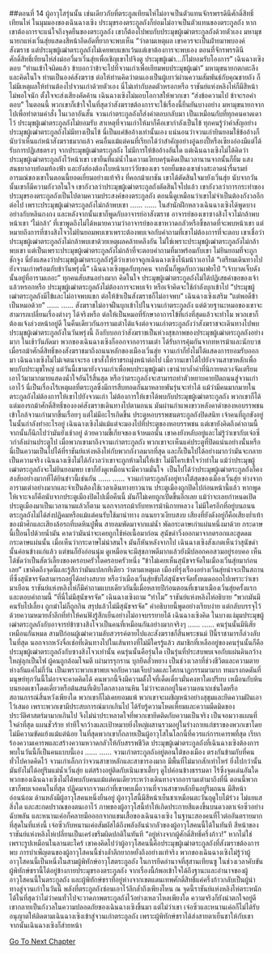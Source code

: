 ##ตอนที่ 14 ผู้อาวุโสรุ่นนั้น
เช่นเดียวกับที่ตระกูลเทียนไห่ไม่อาจเป็นตัวแทนจักรพรรดินีศักดิ์สิทธิ์เทียนไห่ ในมุมมองของเฉินฉางเซิง ประมุขรองตระกูลถังก็ย่อมไม่อาจเป็นตัวแทนของตระกูลถัง
หากเขาต้องการจะแน่ใจถึงจุดยืนของตระกูลถัง เขาก็ต้องไปพบกับประมุขผู้เฒ่าตระกูลถังด้วยตัวเอง
มหามุขนายกแห่งเวิ่นสุ่ยแสดงสีหน้าอึดอัดที่ยากจะพบเห็น “ว่าตามเหตุผล เขาควรจะเป็นฝ่ายมาพบองค์สังฆราช แต่ประมุขผู้เฒ่าตระกูลถังไม่เคยพบแขกเว้นแต่เขาต้องการจะพบเอง ตอนที่จักรพรรดินีศักดิ์สิทธิ์เทียนไห่ส่งม่ออวี่มาเวิ่นสุ่ยเพื่อเชิญเขาไปจิงตู ประมุขผู้เฒ่า...ก็ไม่ยอมรับโองการ”
เฉินฉางเซิงตอบ “ท่านเข้าใจผิดแล้ว ข้าบอกว่าข้าจะไปที่จวนเก่าเพื่อเยียมพบประมุขผู้เฒ่า”
มหามุขนายกตกตะลึงและคิดในใจ ท่านเป็นองค์สังฆราช ต่อให้ท่านคิดว่าตนเองเป็นผู้เยาว์ผ่านความสัมพันธ์กับคุณชายถัง ก็ไม่มีเหตุผลให้ท่านต้องไปจวนเก่าด้วยตัวเอง นี่ไม่เท่ากับลดตัวหรอกหรือ
ราชันย์แห่งหลิงไห่ก็มีสีหน้าไม่พอใจนัก ตั้งใจจะส่งเสียงคัดค้าน
เฉินฉางเซิงไม่มอบโอกาสให้พวกเขา “ส่งข้อความไป ข้าจะรอคำตอบ”
ในตอนนี้ พวกเขาก็เข้าใจในที่สุดว่าสังฆราชต้องการจะใช้เรื่องนี้ยืนยันบางอย่าง
มหามุขนายกจากไปเพื่อทำตามคำสั่ง ในเวลาอันสั้น จวนเก่าตระกูลถังก็ส่งคำตอบกลับมา
เป็นเหมือนกับที่ทุกคนคาดเดาไว้ ประมุขผู้เฒ่าตระกูลถังไม่ยอมรับ
สาเหตุที่จวนเก่าให้มาก็คือเขากำลังเป็นไข้
ทุกคนรู้ว่าคำสัญอย่างประมุขผู้เฒ่าตระกูลถังไม่มีทางเป็นไข้ นี่เป็นแค่ข้ออ้างเท่านั้นเอง
แน่นอนว่าจวนเก่ายินยอมใช้ข้ออ้างก็นับว่าเห็นแก่หน้าสังฆราชมากแล้ว
คนอื่นแม้แต่คนที่เรียกได้ว่าสำคัญอย่างอู๋ฉยงปี้หรือเซียงอ๋องมีแต่ได้รับการปฏิเสธตรงๆ จากประมุขผู้เฒ่าตระกูลถัง ไม่มีการให้ข้ออ้างอันใด
แต่เฉินฉางเซิงไม่ได้คิดว่าประมุขผู้เฒ่าตระกูลถังไว้หน้าเขา
เขายืนที่แม่น้ำในความเงียบครุ่นคิดเป็นเวลานานจากนั้นก็ยิ้ม
แสงสนธยาอาบย้อมท้องฟ้า และยังส่องต้องใบหน้าเยาว์วัยของเขา รอยยิ้มของเขาช่างสะอาดน่ารื่นรมย์
อารมณ์ของเขาในตอนนี้ยอดเยี่ยมอย่างแท้จริง
ที่คอกม้าผาชัน เขาได้ตัดสินใจมายังเวิ่นสุ่ย นับจากวันนั้นเขาก็มีความกังวลในใจ
เขากังวลว่าประมุขผู้เฒ่าตระกูลถังตัดสินใจไปแล้ว เขากังวลว่าการกระทำของประมุขรองตระกูลถังเป็นไปตามความประสงค์ของตระกูลถัง
ตอนนี้ดูเหมือนว่าเขาไม่จำเป็นต้องกังวลอีกต่อไป
เพราะประมุขผู้เฒ่าตระกูลถังไม่กล้าพบเขา
……
……
ในสำนักฝึกหลวงเฉินฉางเซิงได้พูดบางอย่างกับหลินกงกง และหลังจากนั้นเขาก็พูดกับอาจารย์อาสังฆราช อาจารย์ของเขาซางสิงโจวไม่กล้าพบหน้าเขา ‘ไม่กล้า’ ที่เขาพูดถึงไม่ได้หมายความว่าอาจารย์ของเขาหวาดกลัวหรือขี้ขลาดที่จะพบหน้าเขา แต่หมายถึงการที่ซางสิงโจวไม่ยินยอมพบเขาเพราะต้องพบเจอกับคำถามที่เขาไม่ต้องการที่จะตอบ
เขาเชื่อว่าประมุขผู้เฒ่าตระกูลถังไม่กล้าพบเขาด้วยเหตุผลคล้ายคลึงกัน ไม่ใช่เพราะประมุขผู้เฒ่าตระกูลถังไม่กล้าพบเขา แต่เป็นเพราะประมุขผู้เฒ่าตระกูลถังไม่กล้าที่จะตอบคำถามที่มาพร้อมกับเขา ไม่ยินยอมที่จะถูกชักจูง นี่ยังแสดงว่าประมุขผู้เฒ่าตระกูลถังรู้ดีว่าเขาอาจถูกเฉินฉางเซิงโน้มน้าวเอาได้
“เตรียมเดินทางไปยังจวนเก่าพร้อมกับข้าวันพรุ่งนี้”
เฉินฉางเซิงพูดกับทุกคน จากนั้นก็พูดกับกวนเฟยไป๋ “เจ้าบาดเจ็บดังนั้นอยู่ที่อารามเถอะ”
ทุกคนสับสนอย่างมาก คิดในใจ ประมุขผู้เฒ่าตระกูลถังไม่ได้ปฏิเสธคำขอของเจ้าแล้วหรอกหรือ ประมุขผู้เฒ่าตระกูลถังไม่ต้องการจะพบเจ้า หรือเจ้าคิดจะใช้กำลังบุกเข้าไป
“ประมุขผู้เฒ่าตระกูลถังมีไข้และไม่อาจพบแขก ต่อให้ข้าเป็นสังฆราชก็ไม่อาจพบ”
เฉินฉางเซิงเสริม “แต่พอดีข้าเป็นหมอด้วย”
……
……
สังฆราชไม่อาจฝืนบุกเข้าไปในจวนเก่าตระกูลถัง แต่ด้วยฐานะหมอของเขาจะสามารถเปลี่ยนเรื่องต่างๆ ได้จริงหรือ
ต่อให้เป็นหมอที่รักษาอาการไข้ที่เก่งที่สุดแล้วจะทำไม พวกเขาก็ต้องแจ้งล่วงหน้าอยู่ดี ในคืนเดียวกันอารามเต๋าได้แจ้งต่อจวนเก่าตระกูลถังว่าสังฆราชจะเดินทางไปพบประมุขผู้เฒ่าตระกูลถังในวันพรุ่งนี้ ถึงกับบอกว่าสังฆราชเป็นห่วงสุขภาพของประมุขผู้เฒ่าตระกูลถังอย่างมาก
ในเช้าวันถัดมา พวกของเฉินฉางเซิงก็ออกจากอารามเต๋า ได้รับการคุ้มกันจากทหารม้าและนักบวช
เมื่อรถม้าศักดิ์สิทธิ์ของสังฆราชมาถึงถนนหลักของเมืองเวิ่นสุ่ย จวนเก่าก็ยังไม่ได้แสดงการยอมรับออกมา
เฉินฉางเซิงไม่ไม่เจตนาจะรอ เขาสั่งให้ราชรถมุ่งหน้าต่อไป
เมื่อวานเขาได้ไปยังจวนสาขาหลักเพื่อพบกับประมุขใหญ่ แต่วันนี้เขามายังจวนเก่าเพื่อพบประมุขผู้เฒ่า เขานำยาล้ำค่าที่นิกายหลวงจัดเตรียมเอาไว้มามากมายแสดงน้ำใจอันไร้สิ้นสุด หรือว่าตระกูลถังจะสามารถทำตัวหยาบคายปิดถนนสู่จวนเก่าเอาไว้
นี่เป็นเรื่องไร้เหตุผลที่ตระกูลซึ่งมีการสืบทอดกันมาหลายพันรุ่นจะทำได้
แม้ว่ามีคนมากมายในตระกูลถังไม่ต้องการให้เขาไปยังจวนเก่า ไม่ต้องการให้เขาได้พบกับประมุขผู้เฒ่าตระกูลถัง พวกเขาก็ได้แต่มองรถม้าศักดิ์สิทธิ์ขององค์สังฆราชเดินทางไปตามถนน มันผ่านกำแพงขาวหลังคาดำของหอบรรพชน เข้าใกล้จวนเก่ามากขึ้นเรื่อยๆ แต่ไม่มีอะไรเกิดขึ้น
ประตูหอบรรพชนตระกูลถังปิดสนิท เจ้าคนที่ถูกขังอยู่ในนั้นกำลังทำอะไรอยู่
เฉินฉางเซิงไม่แม้แต่จะมองไปที่ประตูของหอบรรพชน แต่เขายังคิดถึงคำถามนี้ จากนั้นก็นึกไปว่ามันยังเช้าอยู่ ด้วยความขี้เกียจของเจ้าหมอนั่น เขาคงยังหลับอยู่และไม่รู้ว่าเขากับเจ๋อซิ่วกำลังผ่านประตูไป
เมื่อพวกเขามาถึงจวนเก่าตระกูลถัง พวกเขาจะเห็นแค่ประตูที่ปิดแน่นอย่างนั้นหรือ
นี่เป็นความเป็นไปได้ที่ราชันย์แห่งหลิงไห่กับพวกกังวลมากที่สุด และก็เป็นไปได้อย่างมากว่ามันจะกลายเป็นความจริง
เฉินฉางเซิงไม่ได้กังวลว่าเขาจะถูกห้ามไม่ให้เข้า
ไม่มีใครเข้าใจว่าทำไม แม้ว่าประมุขผู้เฒ่าตระกูลถังจะไม่ยินยอมพบ เขาก็ยังดูเหมือนจะมีความมั่นใจ 
เป็นไปได้ว่าประมุขผู้เฒ่าตระกูลถังก็คงสงสัยอย่างมากที่ได้ยินข่าวนี้เช่นกัน
……
……
จวนเก่าตระกูลถังอยู่ทางใต้สุดของเมืองเวิ่นสุ่ย ห่างจากอารามเต๋าอย่างมากและจำเป็นต้องใช้เวลาเดินทางยาวนาน
ประตูเมืองถูกปิดไปก่อนหน้านี้แล้ว หากพูดให้เจาะจงก็คือนับจากประตูเมืองปิดไปเมื่อคืนนี้ มันก็ไม่เคยถูกเปิดขึ้นอีกเลย แม้ว่าจะเลยกำหนดเปิดประตูเมืองมาเป็นเวลานานแล้วก็ตาม
นอกจากรถม้ากับทหารม้านิกายหลวง ไม่มีใครอีกที่อยู่บนถนน ตระกูลถังไม่ได้ส่งปฏิคมหรือแม้แต่คนรับใช้มานำทาง
ถนนยาวเงียบสงบ เสียงที่ยังดังอยู่ก็คือเสียงย่ำเท้าของม้าศึกและเสียงล้อรถที่บดหินปูพื้น
สายลมพัดมาจากแม่น้ำ พัดกระดาษเก่าแผ่นหนึ่งมาด้วย กระดาษนี้เปื้อนไปด้วยน้ำมัน คาดว่ามันน่าจะเคยถูกใช้ห่อเนื้อมาก่อน
สุนัขดำวิ่งออกมาจากตรอกและสูดดมกระดาษแผ่นนั้น เมื่อเห็นว่ากระดาษไม่น่าสนใจ มันก็หันหลังจากไป
เฉินฉางเซิงสังเกตเห็นว่าสุนัขดำนั้นค่อนข้างแก่แล้ว แต่ขนก็ยังอ่อนนุ่ม ดูเหมือนจะมีสุขภาพดีมากแล้วยังมีปลอกคอสวมอยู่รอบคอ เห็นได้ชัดว่าเป็นสัตว์เลี้ยงของครอบครัวใดครอบครัวหนึ่ง
“ข้าไม่เคยเห็นสุนัขจรจัดในเมืองเวิ่นสุ่ยมาก่อนเลย”
เขาคิดถึงจุดนี้และรู้สึกว่ามันแปลกทีเดียว
ว่าตามเหตุผล เมืองที่รุ่งเรืองอย่างเวิ่นสุ่ยน่าจะเป็นสถานที่ซึ่งสุนัขจรจัดสามารถอยู่ได้อย่างสบาย
หรือว่าเมืองเวิ่นสุ่ยขับไล่สุนัขจรจัดทั้งหมดออกไปเพราะว่าเขามาเยือน
ราชันย์แห่งหลิงไห่ก็มีคำถามแบบเดียวกันนี้เมื่อหลายปีก่อนตอนที่เขามาเมืองเวิ่นสุ่ยครั้งแรกและตอบคำถามนี้ “ที่นี่ไม่มีสุนัขจรจัด”
เฉินฉางเซิงถาม “ทำไม”
ราชันย์แห่งหลิงไห่อธิบาย “พวกมันมีคนรับไปเลี้ยง ถูกฆ่าไม่ก็ถูกกิน สรุปแล้วไม่มีสุนัขจรจัด”
คำอธิบายนี้พูดอย่างเรียบง่าย แต่กลับบรรจุไว้ด้วยความหมายล้ำลึกที่ทำให้คนฟังรู้สึกเย็นอย่างไม่อาจบรรยายได้
เฉินฉางเซิงคิด ในบางแง่มุมประมุขผู้เฒ่าตระกูลถังกับอาจารย์ข้าซางสิงโจวเป็นคนที่เหมือนกันอย่างมากจริงๆ
……
……
คนรุ่นนั้นมีนิสัยเหมือนกันหมด
สามปีก่อนผู้เฒ่าความลับสวรรค์ตายไปและสังฆราชก็สิ้นพระชนม์ ปีนี้ราชามารก็ล่วงลับในที่สุด
นอกจากหวังจื่อเช่อที่เดินทางไปในเส้นทางที่ไม่มีใครรู้แล้ว สมาชิกที่เหลืออยู่ของคนรุ่นนั้นก็คือประมุขผู้เฒ่าตระกูลถังกับซางสิงโจวเท่านั้น
คนรุ่นนั้นคือรุ่นใด
เป็นรุ่นที่ประสบพบเจอกับแผ่นดินกว้างใหญ่ลุกเป็นไฟ ผู้คนถูกล้อมโจมตี เผ่ามารรุกราน บุกยึดลั่วหยาง เป็นช่วงเวลาที่ช่วงชีวิตและความตายห่างกันแค่ไม่กี่วัน
เป็นเพราะพวกเขาพบเจอกับความเจ็บปวดและโศกนาฏกรรมมามาก ทนแรงกดดันที่มนุษย์ทุกวันนี้ไม่อาจจะคาดคิดได้ คนพวกนี้จึงมีความตั้งใจที่เด็ดเดี่ยวมั่นคงหาใดเปรียบ เหมือนกับหินบนยอดเขาโดดเดี่ยวหรือต้นสนที่เติบโตกลางลานหิน ไม่ว่าจะตกอยู่ในความอนาถเช่นใดหรือสถานการณ์สิ้นหวังเพียงใด พวกเขาก็ไม่เคยยอมแพ้ พวกเขาจะเผชิญหน้าอย่างสุขุมและยึดความฝันเอาไว้เสมอ
เพราะพวกเขามีประสบการณ์มากเกินไป ได้รับรู้ความโหดเหี้ยมและความมืดมิดของประวัติศาสตร์มามากเกินไป จึงไม่น่าประหลาดใจที่พวกเขายึดติดกับความเป็นจริง เป็นจอมวางแผนที่ใจดำที่สุด แผนชั่วร้าย ท่าทีใจกว้างและเป้าหมายยิ่งใหญ่ผสานรวมอยู่ในร่างกายแก่ชราของพวกเขาโดยไม่มีความขัดแย้งแม้แต่น้อย
ในที่สุดพวกเขาก็กลายเป็นผู้อาวุโสในโลกนี้ที่ควรแก่การเคารพที่สุด เรียกร้องความเคารพและสร้างความหวาดกลัวให้กับสรรพชีวิต
ประมุขผู้เฒ่าตระกูลถังที่เฉินฉางเซิงต้องการพบในวันนี้ก็เป็นคนแบบนี้เอง
……
……
จวนเก่าตระกูลถังอยู่ตอนใต้ของเมือง ตรงกันข้ามกับที่คนทั่วไปคาดคิดไว้ จวนเก่าเล็กกว่าจวนสาขาหลักและสาขารองมาก มีพื้นที่ไม่มากสักเท่าไหร่ ยิ่งไปกว่านั้นมันยังไม่ได้อยู่ริมแม่น้ำเวิ่นสุ่ย แต่สร้างอยู่ติดกับเนินเขาเตี้ยๆ ดูไปค่อนข้างธรรมดา ไร้ซึ่งจุดเด่นอันใด
พวกของเฉินฉางเซิงไม่ได้พบกับคนแม้แต่คนเดียวระหว่างเดินทางจากอารามเต๋ามาถึงที่นี่ ตอนนี้พวกเขาก็พบเจอคนในที่สุด
ปฏิคมจากจวนเก่าที่เขาพบเมื่อวานที่จวนสาขาหลักยืนอยู่ริมถนน มีสีหน้าอ่อนน้อม ด้านหลังมีผู้อาวุโสคนหนึ่งยืนอยู่
ผู้อาวุโสนี้มีสีหน้าเย็นชาเหมือนตะวันฤดูใบไม้ร่วง ไม่แยแสสิ่งใด และสะกดปราณของตนเอาไว้
ภาพของผู้อาวุโสนี้ทำให้เกิดประกายสีแดงขึ้นบนดวงตาเจ๋อซิ่วอย่างฉับพลัน และหนานเค่อก็คลายมือออกจากแขนเสื้อของเฉินฉางเซิง
ในฐานะสองคนที่ไวต่ออันตรายมากที่สุดในที่แห่งนี้ เจ๋อซิ่วกับหนานเค่อสัมผัสได้ถึงพลังอันน่ากลัวของผู้อาวุโสคนนี้ได้ในทันที
สีหน้าของราชันย์แห่งหลิงไห่เปลี่ยนเป็นเคร่งขรึมผิดปกติในทันที “อยู่ห่างจากผู้ศักดิ์สิทธิ์ครึ่งก้าว!”
หากไม่ใช่เพราะรูปเหมือนในลานตะไคร้ เขาคงคิดไปว่าผู้อาวุโสคนนี้คือประมุขผู้เฒ่าตระกูลถังที่สังฆราชต้องการพบ
การบำเพ็ญตนของผู้อาวุโสคนนี้ช่างล้ำลึกยากหยั่งถึงอย่างแท้จริง
พวกของเฉินฉางเซิงไม่รู้ว่าผู้อาวุโสคนนี้เป็นหนึ่งในสามผู้พิทักษ์อาวุโสตระกูลถัง ในการยึดอำนาจที่สุสานเทียนซู ในช่วงเวลาคับขัน ผู้พิทักษ์ชรานี้ได้อยู่ข้างกายประมุขรองตระกูลถัง จากเรื่องนี้ก้พอเข้าใจได้ถึงฐานะและอำนาจของผู้อาวุโสคนนี้ในตระกูลถัง
และผู้พิทักษ์ชราที่อยู่ห่างจากเขตแดนเทพศักดิ์สิทธิ์แค่ครึ่งก้าวกลับเป็นผู้นำทางสู่จวนเก่าในวันนี้
พลังที่ตระกูลถังซ่อนเอาไว้ลึกล้ำถึงเพียงไหน
ณ จุดนี้ราชันย์แห่งหลิงไห่ตระหนักได้ในที่สุดว่าไม่ว่าคนทั่วไปจะวาดภาพตระกูลถังไว้อย่างเหลวไหลเพียงใด ความจริงก็ยังน่าตกใจอยู่ดี
เขากลายเป็นกังวลในความปลอดภัยของเฉินฉางเซิงขึ้นมา
แต่ไม่ว่าเขา เจ๋อซิ่วและหนานเค่อก็ไม่ได้รับอนุญาตให้ติดตามเฉินฉางเซิงเข้าสู่จวนเก่าตระกูลถัง
เพราะผู้พิทักษ์ชราได้ส่งสายตาเย็นชาให้กับเขา
จากนั้นเฉินฉางเซิงก็ส่ายหน้า


[Go To Next Chapter]( ./841.md)